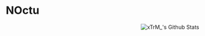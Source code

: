 # NOctu
<img align="right" alt="xTrM_'s Github Stats" src="https://github-readme-stats.vercel.app/api?username=xtrm-en&show_icons=true&hide_border=true" />
